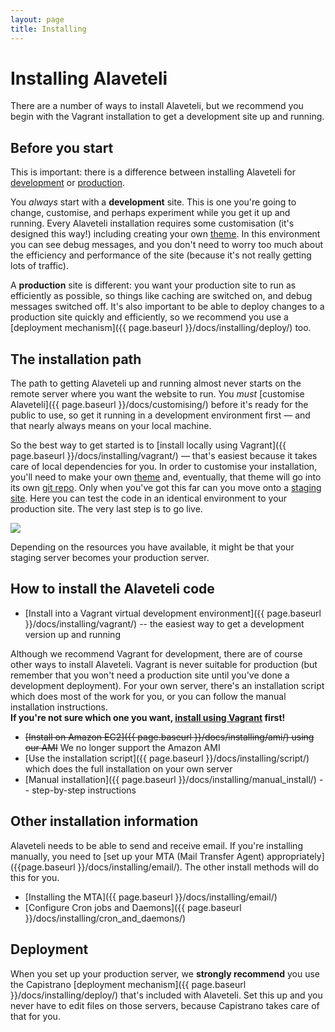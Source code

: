 ```yaml
---
layout: page
title: Installing
---
```


# Installing Alaveteli

<p class="lead">
  There are a number of ways to install Alaveteli, but we recommend
  you begin with the Vagrant installation to get a development
  site up and running.
</p>

## Before you start

This is important: there is a difference between installing Alaveteli for
<a href="{{ page.baseurl }}/docs/glossary/#development" class="glossary__link">development</a> or
<a href="{{ page.baseurl }}/docs/glossary/#production" class="glossary__link">production</a>.

You *always* start with a **development** site. This is one you're going to change, customise, and
perhaps experiment while you get it up and running. Every Alaveteli installation requires some customisation (it's designed this way!)
including creating your own 
<a href="{{ page.baseurl }}/docs/glossary/#theme" class="glossary__link">theme</a>. In this environment you can see debug messages, and you don't need to
worry too much about the efficiency and performance of the site (because it's
not really getting lots of traffic).

A **production** site is different: you want your production site to run as
efficiently as possible, so things like caching are switched on, and debug
messages switched off. It's also important to be able to deploy changes to a
production site quickly and efficiently, so we recommend you use a
[deployment mechanism]({{ page.baseurl }}/docs/installing/deploy/) too.

## The installation path

The path to getting Alaveteli up and running almost never starts
on the remote server where you want the website to run. You _must_
[customise Alaveteli]({{ page.baseurl }}/docs/customising/) before it's ready for the public to use, so get
it running in a development environment first — and that nearly always
means on your local machine.

So the best way to get started is to 
[install locally using Vagrant]({{ page.baseurl }}/docs/installing/vagrant/)
— that's easiest because it takes care of local dependencies for you.
In order to customise your installation, you'll need to make your own
<a href="{{ page.baseurl }}/docs/glossary/#theme"  class="glossary__link">theme</a>
and, eventually, that theme will go into its own
<a href="{{ page.baseurl}}/docs/glossary/#git" class="glossary__link">git
repo</a>. Only when you've got this far can you move onto a
<a href="{{ page.baseurl}}/docs/glossary/#staging" class="glossary__link">staging site</a>.
Here you can test the code in an identical environment to your production site.
The very last step is to go live.

<img src="{{page.baseurl}}/assets/img/alaveteli-install-path.svg" />

Depending on the resources you have available, it might be that your staging server becomes your production server.

## How to install the Alaveteli code

* [Install into a Vagrant virtual development environment]({{ page.baseurl }}/docs/installing/vagrant/)
  -- the easiest way to get a development version up and running

<div class="attention-box info">
    Although we recommend Vagrant for development, there are of course other ways
    to install Alaveteli. Vagrant is never suitable for production (but remember
    that you won't need a production site until you've done a development
    deployment). For your own server, there's an installation script which does
    most of the work for you, or you can follow the manual installation
    instructions.
</div>
<div class="attention-box helpful-hint">
    <strong>
      If you're not sure which one you want,
      <a href="{{ page.baseurl }}/docs/installing/vagrant/">install using
      Vagrant</a> first!
    </strong>
</div>

* ~~[Install on Amazon EC2]({{ page.baseurl }}/docs/installing/ami/) using our AMI~~ We no longer support the Amazon AMI
* [Use the installation script]({{ page.baseurl }}/docs/installing/script/) which does the full installation on your own server
* [Manual installation]({{ page.baseurl }}/docs/installing/manual_install/) -- step-by-step instructions

<!--
If you're setting up a development server on MacOS X, we've also got
[MacOS installation instructions]({{ page.baseurl }}/docs/installing/macos/).
-->

## Other installation information

Alaveteli needs to be able to send and receive email. If you're installing
manually, you need to
[set up your MTA (Mail Transfer Agent) appropriately]({{page.baseurl }}/docs/installing/email/).
The other install methods will do this for you.

* [Installing the MTA]({{ page.baseurl }}/docs/installing/email/)
* [Configure Cron jobs and Daemons]({{ page.baseurl }}/docs/installing/cron_and_daemons/)

## Deployment

When you set up your production server, we **strongly recommend** you
use the Capistrano [deployment mechanism]({{ page.baseurl }}/docs/installing/deploy/)
that's included with Alaveteli. Set this up and you never have to edit files on
those servers, because Capistrano takes care of that for you.
